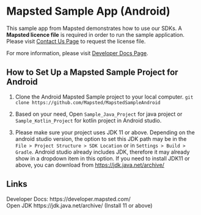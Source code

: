 <h1>Mapsted Sample App (Android)</h1>

This sample app from Mapsted demonstrates how to use our SDKs. A <b>Mapsted licence file</b> is required in order to run the sample application. Please visit <a href="https://mapsted.com/contact-us">Contact Us Page</a> to request the license file.

For more information, please visit <a href="https://developer.mapsted.com/">Developer Docs Page</a>.

<h2>How to Set Up a Mapsted Sample Project for Android</h2>

1. Clone the Android Mapsted Sample project to your local computer. 
   `git clone https://github.com/Mapsted/MapstedSampleAndroid` 

2. Based on your need, Open `Sample_Java_Project` for java project or `Sample_Kotlin_Project` for kotlin project in Android studio.

3. Please make sure your project uses JDK 11 or above. Depending on the android studio version, the option to set this JDK path may be in the `File > Project Structure > SDK Location` or in `Settings > Build > Gradle`. Android studio already includes JDK, therefore it may already show in a dropdown item in this option. If you need to install JDK11 or above, you can download from <a link="https://jdk.java.net/archive/">https://jdk.java.net/archive/</a>


<h2>Links</h2>
Developer Docs: https://developer.mapsted.com/ <br/>
Open JDK https://jdk.java.net/archive/   (Install 11 or above)